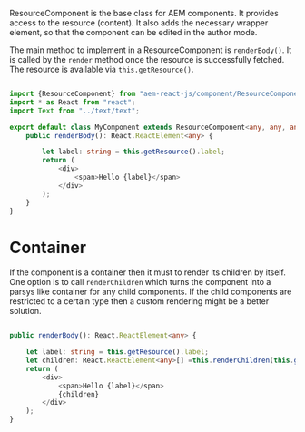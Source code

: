 ResourceComponent is the base class for AEM components. It provides access to the
resource (content). It also adds the necessary wrapper element, so that the component
can be edited in the author mode.


The main method to implement in a ResourceComponent is `renderBody()`. It is called
by the `render` method once the resource is successfully fetched. The resource is available via `this.getResource()`.

````typescript

import {ResourceComponent} from "aem-react-js/component/ResourceComponent";
import * as React from "react";
import Text from "../text/text";

export default class MyComponent extends ResourceComponent<any, any, any> {
    public renderBody(): React.ReactElement<any> {

        let label: string = this.getResource().label;
        return (
            <div>
                <span>Hello {label}</span>
            </div>
        );
    }
}

 ````

# Container

If the component is a container then it must to render its children by itself. One option is to call `renderChildren` which
turns the component into a parsys like container for any child components. If the child components are restricted to a certain type
  then a custom rendering might be a better solution.
  
  
````typescript

public renderBody(): React.ReactElement<any> {

    let label: string = this.getResource().label;
    let children: React.ReactElement<any>[] =this.renderChildren(this.getResource(), "children");
    return (
        <div>
            <span>Hello {label}</span>
            {children}
        </div>
    );
}
````


